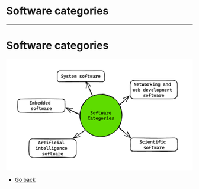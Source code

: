 # Software categories
---
# Software categories
![Software categories](https://raw.githubusercontent.com/AndersDeath/holy-theory/main/images/06-software-categories.png)

* [Go back](../readme.md)